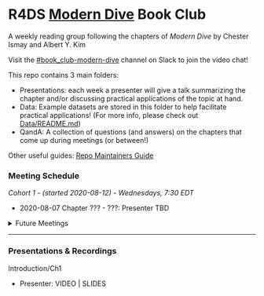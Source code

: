# R4DS [Modern Dive](https://moderndive.com/) Book Club

A weekly reading group following the chapters of *Modern Dive* by Chester Ismay and Albert Y. Kim

Visit the [#book_club-modern-dive](https://r4ds.io/join) channel on Slack to join the video chat! 

This repo contains 3 main folders:

- Presentations: each week a presenter will give a talk summarizing the chapter and/or discussing practical applications of the topic at hand. 
- Data: Example datasets are stored in this folder to help facilitate practical applications! (For more info, please check out [Data/README.md](Data/README.md))
- QandA: A collection of questions (and answers) on the chapters that come up during meetings (or between!)

Other useful guides: [Repo Maintainers Guide](.guides/repo-maintainers.md)

### Meeting Schedule 

*Cohort 1 - (started 2020-08-12) - Wednesdays, 7:30 EDT*

- 2020-08-07 Chapter ??? - ???: Presenter TBD

<details>
  <summary> Future Meetings </summary>

- 2020-08-17 Chapter ??? - ???
- 2020-08-24 Chapter ??? - ???
- 2020-08-31 Chapter ??? - ???
- 2020-09-06 Chapter ??? - ???

</details>
<hr>


### Presentations & Recordings

Introduction/Ch1 

- Presenter: VIDEO | SLIDES

